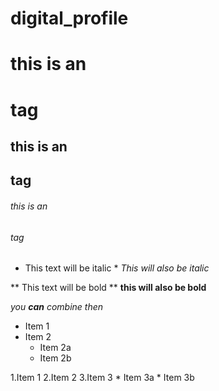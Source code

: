 # digital_profile


# this is an <h1> tag
## this is an <h2> tag
###### this is an <h6> tag
  
* This text will be italic *
_This will also be italic_

** This text will be bold **
__this will also be bold__

*you **can** combine then*




* Item 1
* Item 2
  * Item 2a
  * Item 2b

1.Item 1
2.Item 2
3.Item 3
    * Item 3a
    * Item 3b
